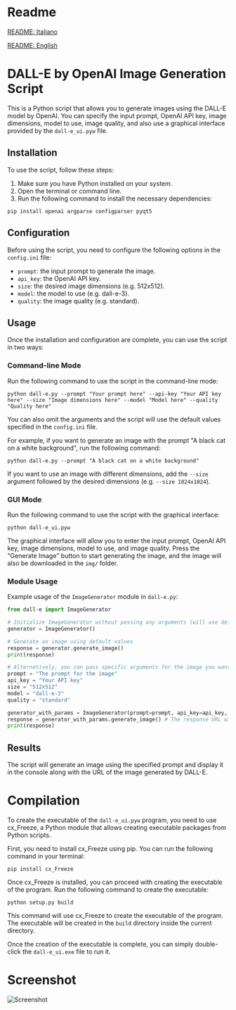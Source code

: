# Readme
[README: Italiano](./README_IT.md)

[README: English](./README.md)

# DALL-E by OpenAI Image Generation Script 

This is a Python script that allows you to generate images using the DALL-E model by OpenAI. You can specify the input prompt, OpenAI API key, image dimensions, model to use, image quality, and also use a graphical interface provided by the `dall-e_ui.pyw` file.

## Installation

To use the script, follow these steps:

1. Make sure you have Python installed on your system.
2. Open the terminal or command line.
3. Run the following command to install the necessary dependencies:

```shell
pip install openai argparse configparser pyqt5
```

## Configuration

Before using the script, you need to configure the following options in the `config.ini` file:

- `prompt`: the input prompt to generate the image.
- `api_key`: the OpenAI API key.
- `size`: the desired image dimensions (e.g. 512x512).
- `model`: the model to use (e.g. dall-e-3).
- `quality`: the image quality (e.g. standard).

## Usage

Once the installation and configuration are complete, you can use the script in two ways:

### Command-line Mode

Run the following command to use the script in the command-line mode:

```shell
python dall-e.py --prompt "Your prompt here" --api-key "Your API key here" --size "Image dimensions here" --model "Model here" --quality "Quality here"
```

You can also omit the arguments and the script will use the default values specified in the `config.ini` file.

For example, if you want to generate an image with the prompt "A black cat on a white background", run the following command:

```shell
python dall-e.py --prompt "A black cat on a white background"
```

If you want to use an image with different dimensions, add the `--size` argument followed by the desired dimensions (e.g. `--size 1024x1024`).

### GUI Mode

Run the following command to use the script with the graphical interface:

```shell
python dall-e_ui.pyw
```

The graphical interface will allow you to enter the input prompt, OpenAI API key, image dimensions, model to use, and image quality. Press the "Generate Image" button to start generating the image, and the image will also be downloaded in the `img/` folder.

### Module Usage
Example usage of the `ImageGenerator` module in `dall-e.py`:

```python
from dall-e import ImageGenerator

# Initialize ImageGenerator without passing any arguments (will use default values from config.ini)
generator = ImageGenerator()

# Generate an image using default values
response = generator.generate_image()
print(response)

# Alternatively, you can pass specific arguments for the image you want to generate
prompt = "The prompt for the image"
api_key = "Your API key"
size = "512x512"
model = "dall-e-3"
quality = "standard"

generator_with_params = ImageGenerator(prompt=prompt, api_key=api_key, size=size, model=model, quality=quality)
response = generator_with_params.generate_image() # The response URL with the generated image
print(response)
```

## Results

The script will generate an image using the specified prompt and display it in the console along with the URL of the image generated by DALL-E.

# Compilation
To create the executable of the `dall-e_ui.pyw` program, you need to use cx_Freeze, a Python module that allows creating executable packages from Python scripts.

First, you need to install cx_Freeze using pip. You can run the following command in your terminal:

```
pip install cx_Freeze
```

Once cx_Freeze is installed, you can proceed with creating the executable of the program.
Run the following command to create the executable:

```
python setup.py build
```

This command will use cx_Freeze to create the executable of the program. The executable will be created in the `build` directory inside the current directory.

Once the creation of the executable is complete, you can simply double-click the `dall-e_ui.exe` file to run it.

# Screenshot

![Screenshot](https://github.com/nemmusu/dall-e-interface/blob/main/screenshots/interface_example.png)